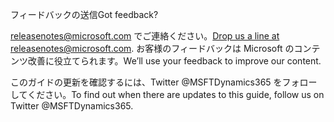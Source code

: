 <!-- This file contains localizable strings used in generating the custom PDF. Do not use as an include file in any web content. -->
<!-- strings for PDF end page -->

<span data-ttu-id="d95b6-101">フィードバックの送信</span><span class="sxs-lookup"><span data-stu-id="d95b6-101">Got feedback?</span></span>

<span data-ttu-id="d95b6-102"><a href="mailto:releasenotes@microsoft.com">releasenotes@microsoft.com でご連絡ください</a>。</span><span class="sxs-lookup"><span data-stu-id="d95b6-102"><a href="mailto:releasenotes@microsoft.com">Drop us a line at releasenotes@microsoft.com</a>.</span></span> <span data-ttu-id="d95b6-103">お客様のフィードバックは Microsoft のコンテンツ改善に役立てられます。</span><span class="sxs-lookup"><span data-stu-id="d95b6-103">We’ll use your feedback to improve our content.</span></span>

<span data-ttu-id="d95b6-104">このガイドの更新を確認するには、Twitter @MSFTDynamics365 をフォローしてください。</span><span class="sxs-lookup"><span data-stu-id="d95b6-104">To find out when there are updates to this guide, follow us on Twitter @MSFTDynamics365.</span></span>

